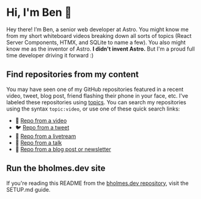 # Hi, I'm Ben 👋

Hey there! I’m Ben, a senior web developer at Astro. You might know me from my short whiteboard videos breaking down all sorts of topics (React Server Components, HTMX, and SQLite to name a few). You also might know me as the inventor of Astro. **I didn't invent Astro.** But I'm a proud full time developer driving it forward :)

## Find repositories from my content

You may have seen one of my GitHub repositories featured in a recent video, tweet, blog post, friend flashing their phone in your face, etc. I've labeled these repositories using [topics](https://github.com/topics). You can search my repositories using the syntax `topic:video`, or use one of these quick search links:

- 🎥 [Repo from a video](https://github.com/bholmesdev?tab=repositories&q=topic:video&type=&language=&sort=)
- 🐦 [Repo from a tweet](https://github.com/bholmesdev?tab=repositories&q=topic:twitter&type=&language=&sort=)
- 🔴 [Repo from a livetream](https://github.com/bholmesdev?tab=repositories&q=topic:livestream&type=&language=&sort=)
- 🎥 [Repo from a talk](https://github.com/bholmesdev?tab=repositories&q=topic:talk&type=&language=&sort=)
- 📝 [Repo from a blog post or newsletter](https://github.com/bholmesdev?tab=repositories&q=topic:blog&type=&language=&sort=)

## Run the bholmes.dev site

If you're reading this README from the [bholmes.dev repository](https://github.com/bholmesdev/bholmesdev), visit the SETUP.md guide.
